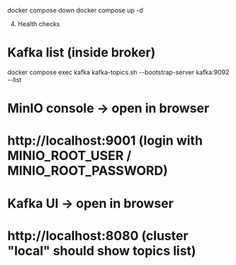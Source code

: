 docker compose down
docker compose up -d




4) Health checks

# Kafka list (inside broker)
docker compose exec kafka kafka-topics.sh --bootstrap-server kafka:9092 --list

# MinIO console -> open in browser
# http://localhost:9001  (login with MINIO_ROOT_USER / MINIO_ROOT_PASSWORD)

# Kafka UI -> open in browser
# http://localhost:8080 (cluster "local" should show topics list)